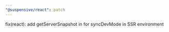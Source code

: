 ```yaml
---
"@suspensive/react": patch
---
```


fix(react): add getServerSnapshot in for syncDevMode in SSR environment
